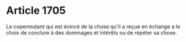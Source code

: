 # Article 1705

Le copermutant qui est évincé de la chose qu'il a reçue en échange a le choix de conclure à des dommages et intérêts ou de répéter sa chose.